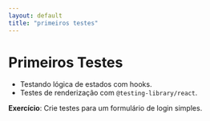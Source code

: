 ```yaml
---
layout: default
title: "primeiros testes"
---
```

# Primeiros Testes

- Testando lógica de estados com hooks.
- Testes de renderização com `@testing-library/react`.

**Exercício**: Crie testes para um formulário de login simples.